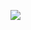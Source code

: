![](https://64.media.tumblr.com/d0e6dd403067ac1b1e13ad71507087c5/6e9a71b5f3664bde-fd/s2048x3072/ea58769e8f895faf18f27569649415e1677216ad.pnj)
